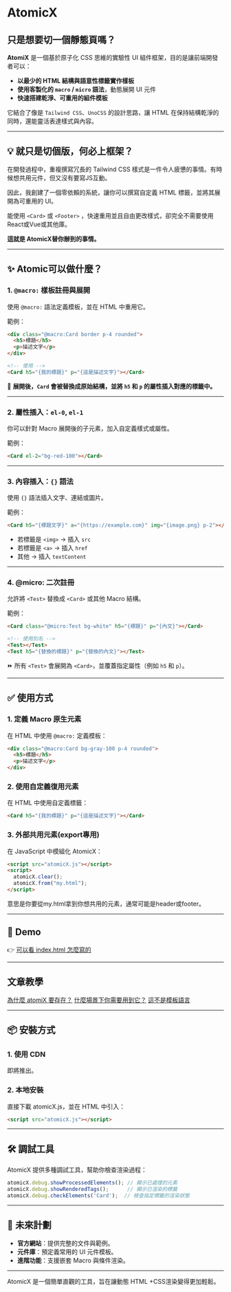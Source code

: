 # AtomicX

## 只是想要切一個靜態頁嗎？
**AtomiX** 是一個基於原子化 CSS 思維的實驗性 UI 組件框架，目的是讓前端開發者可以：

- **以最少的 HTML 結構與語意性標籤實作樣板**
- **使用客製化的 `macro` / `micro` 語法**，動態展開 UI 元件
- **快速搭建乾淨、可重用的組件模板**

它結合了像是 `Tailwind CSS`、`UnoCSS` 的設計思路，讓 HTML 在保持結構乾淨的同時，還能靈活表達樣式與內容。

---


## 💡 就只是切個版，何必上框架？

在開發過程中，重複撰寫冗長的 Tailwind CSS 樣式是一件令人疲憊的事情。有時候想共用元件，但又沒有要寫JS互動。

因此，我創建了一個零依賴的系統，讓你可以撰寫自定義 HTML 標籤，並將其展開為可重用的 UI。

能使用 `<Card>` 或 `<Footer>` ，快速重用並且自由更改樣式，卻完全不需要使用React或Vue或其他庫。

**這就是 AtomicX替你辦到的事情。**


---

## ✨ Atomic可以做什麼？

### 1. `@macro:` 樣板註冊與展開
使用 `@macro:` 語法定義模板，並在 HTML 中重用它。

範例：
```html
<div class="@macro:Card border p-4 rounded">
  <h5>標題</h5>
  <p>描述文字</p>
</div>

<!-- 使用 -->
<Card h5="{我的標題}" p="{這是描述文字}"></Card>
```

🔧 **展開後，`Card` 會被替換成原始結構，並將 `h5` 和 `p` 的屬性插入對應的標籤中。**

---

### 2. **屬性插入：`el-0`, `el-1`**
你可以針對 Macro 展開後的子元素，加入自定義樣式或屬性。

範例：
```html
<Card el-2="bg-red-100"></Card>
```

---

### 3. **內容插入：`{}` 語法**
使用 `{}` 語法插入文字、連結或圖片。

範例：
```html
<Card h5="{標題文字}" a="{https://example.com}" img="{image.png} p-2"></Card>
```

- 若標籤是 `<img>` → 插入 `src`
- 若標籤是 `<a>` → 插入 `href`
- 其他 → 插入 `textContent`

---

### 4. **@micro:** 二次註冊
允許將 `<Test>` 替換成 `<Card>` 或其他 Macro 結構。

範例：
```html
<Card class="@micro:Test bg-white" h5="{標題}" p="{內文}"></Card>

<!-- 使用別名 -->
<Test></Test>
<Test h5="{替換的標題}" p="{替換的內文}"></Test>
```

⏩ 所有 `<Test>` 會展開為 `<Card>`，並覆蓋指定屬性（例如 `h5` 和 `p`）。

---

## ✅ 使用方式

### 1. 定義 Macro 原生元素
在 HTML 中使用 `@macro:` 定義模板：
```html
<div class="@macro:Card bg-gray-100 p-4 rounded">
  <h5>標題</h5>
  <p>描述文字</p>
</div>
```

### 2. 使用自定義復用元素
在 HTML 中使用自定義標籤：
```html
<Card h5="{我的標題}" p="{這是描述文字}"></Card>
```

### 3. 外部共用元素(export專用)
在 JavaScript 中模組化 AtomicX：
```html
<script src="atomicX.js"></script>
<script>
  atomicX.clear();
  atomicX.from("my.html");
</script>
```
意思是你要從my.html拿到你想共用的元素，通常可能是header或footer。

---
## 🔗 Demo

👉 [可以看 index.html 怎麼寫的](https://jeffrey0117.github.io/atomicX/)

---
## 文章教學

[為什麼 atomiX 要存在？](https://github.com/Jeffrey0117/atomicX/blob/main/articles/atomic-why.md)
[什麼場景下你需要用到它？](https://github.com/Jeffrey0117/atomicX/blob/main/articles/atomic-when.md)
[這不是模板語言](https://github.com/Jeffrey0117/atomicX/blob/main/articles/atomic-not-a-template.md)

---

## 📦 安裝方式

### 1. 使用 CDN
即將推出。

### 2. 本地安裝
直接下載 atomicX.js，並在 HTML 中引入：
```html
<script src="atomicX.js"></script>
```

---

## 🛠️ 調試工具

AtomicX 提供多種調試工具，幫助你檢查渲染過程：

```javascript
atomicX.debug.showProcessedElements(); // 顯示已處理的元素
atomicX.debug.showRenderedTags();      // 顯示已渲染的標籤
atomicX.debug.checkElements('Card');  // 檢查指定標籤的渲染狀態
```

---

## 🚀 未來計劃

- **官方網站**：提供完整的文件與範例。
- **元件庫**：預定義常用的 UI 元件模板。
- **進階功能**：支援嵌套 Macro 與條件渲染。

---

AtomicX 是一個簡單直觀的工具，旨在讓動態 HTML +CSS渲染變得更加輕鬆。
